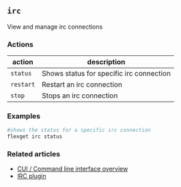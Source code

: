 ## `irc`
View and manage irc connections

### Actions
| action | description |
| --- | --- |
| `status` | Shows status for specific irc connection |
| `restart` | Restart an irc connection |
| `stop` | Stops an irc connection |


### Examples
```bash
#shows the status for a specific irc connection
flexget irc status
```

### Related articles
* [CUI / Command line interface overview](/CLI)
* [IRC plugin](/Daemon/irc)